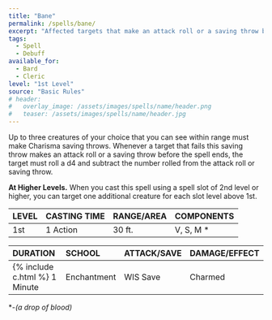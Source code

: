 ```yaml
---
title: "Bane"
permalink: /spells/bane/
excerpt: "Affected targets that make an attack roll or a saving throw before the spell ends must roll a d4 and subtract it from the roll."
tags:
  - Spell
  - Debuff
available_for:
  - Bard
  - Cleric
level: "1st Level"
source: "Basic Rules"
# header:
#   overlay_image: /assets/images/spells/name/header.png
#   teaser: /assets/images/spells/name/header.jpg
---
```


Up to three creatures of your choice that you can see within range must make Charisma saving throws. Whenever a target that fails this saving throw makes an attack roll or a saving throw before the spell ends, the target must roll a d4 and subtract the number rolled from the attack roll or saving throw.

**At Higher Levels.** When you cast this spell using a spell slot of 2nd level or higher, you can target one additional creature for each slot level above 1st.

| LEVEL          | CASTING TIME   | RANGE/AREA     | COMPONENTS     |
| :------------- | :------------- | :------------- | :------------- |
| 1st            | 1 Action       | 30 ft.         | V, S, M *      |

| DURATION       | SCHOOL         | ATTACK/SAVE    | DAMAGE/EFFECT  |
| :------------- | :------------- | :------------- | :------------- |
| {% include c.html %} 1 Minute       | Enchantment    | WIS Save       | Charmed        |

\*-*(a drop of blood)*
